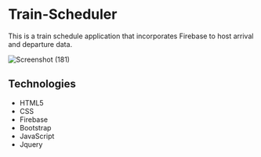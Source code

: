 # Train-Scheduler

This is a train schedule application that incorporates Firebase to host arrival and departure data.

![Screenshot (181)](https://user-images.githubusercontent.com/44280043/81525676-75571080-9323-11ea-9efc-7bf2ae929a61.png)

## Technologies
- HTML5
- CSS
- Firebase
- Bootstrap
- JavaScript
- Jquery

